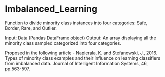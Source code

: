 # Imbalanced_Learning

Function to divide minority class instances into four categories: Safe, Border, Rare, and Outlier.

Input: Data (Pandas DataFrame object)
Output: An array displaying all the minority class sampled categorized into four categories. 

Proposed in the following article -
Napierala, K. and Stefanowski, J., 2016. Types of minority class examples and their influence on learning classifiers from imbalanced data. Journal of Intelligent Information Systems, 46, pp.563-597.
